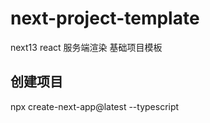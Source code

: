 # next-project-template

next13 react 服务端渲染 基础项目模板

## 创建项目

npx create-next-app@latest --typescript
